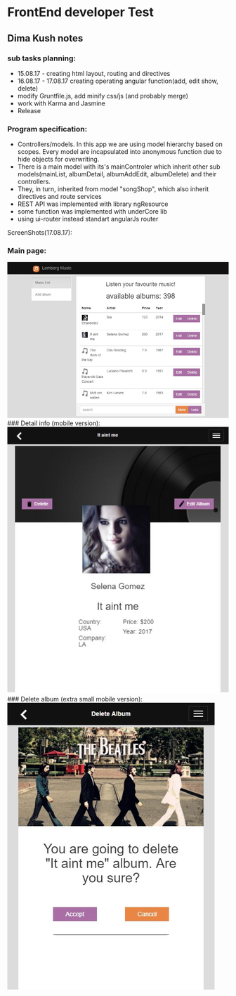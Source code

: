 # FrontEnd developer Test
## Dima Kush notes 
### sub tasks planning:
- 15.08.17 - creating html layout, routing and directives
- 16.08.17 - 17.08.17 creating operating angular function(add, edit show, delete)
- modify Gruntfile.js, add minify css/js (and probably merge)
- work with Karma and Jasmine
- Release 

### Program specification:
- Controllers/models. In this app we are using model hierarchy based on scopes.
  Every model are incapsulated into anonymous function due to hide objects for overwriting.
- There is a main model with its's mainControler which inherit other sub models(mainList, albumDetail,     albumAddEdit, albumDelete) and their controllers.
- They, in turn, inherited from model "songShop", which also inherit directives and route services
- REST API was implemented with library ngResource
- some function was implemented with underCore lib
- using ui-router instead standart angularJs router


ScreenShots(17.08.17):
### Main page:
<img src="src/html/img/preview.JPG" alt="page preview">
### Detail info (mobile version):
<img src="src/html/img/preview_detail.JPG" alt="page preview detail">
### Delete album (extra small mobile version):
<img src="src/html/img/preview_delete.JPG" alt="page preview delete">
